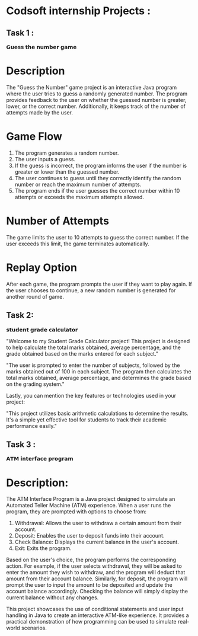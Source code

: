 # Codsoft internship Projects :

## Task 1 : 
𝗚𝘂𝗲𝘀𝘀 𝘁𝗵𝗲 𝗻𝘂𝗺𝗯𝗲𝗿 𝗴𝗮𝗺𝗲

# Description
The "Guess the Number" game project is an interactive Java program where the user tries to guess a randomly generated number. The program provides feedback to the user on whether the guessed number is greater, lower, or the correct number. Additionally, it keeps track of the number of attempts made by the user.

# Game Flow
1. The program generates a random number.
2. The user inputs a guess.
3. If the guess is incorrect, the program informs the user if the number is greater or lower than the guessed number.
4. The user continues to guess until they correctly identify the random number or reach the maximum number of attempts.
5. The program ends if the user guesses the correct number within 10 attempts or exceeds the maximum attempts allowed.

# Number of Attempts
The game limits the user to 10 attempts to guess the correct number. If the user exceeds this limit, the game terminates automatically.

# Replay Option
After each game, the program prompts the user if they want to play again. If the user chooses to continue, a new random number is generated for another round of game. 

## Task 2:
𝘀𝘁𝘂𝗱𝗲𝗻𝘁 𝗴𝗿𝗮𝗱𝗲 𝗰𝗮𝗹𝗰𝘂𝗹𝗮𝘁𝗼𝗿

"Welcome to my Student Grade Calculator project! This project is designed to help calculate the total marks obtained, average percentage, and the grade obtained based on the marks entered for each subject."

"The user is prompted to enter the number of subjects, followed by the marks obtained out of 100 in each subject. The program then calculates the total marks obtained, average percentage, and determines the grade based on the grading system."

Lastly, you can mention the key features or technologies used in your project:

"This project utilizes basic arithmetic calculations to determine the results. It's a simple yet effective tool for students to track their academic performance easily."

## Task 3 :
𝗔𝗧𝗠 𝗶𝗻𝘁𝗲𝗿𝗳𝗮𝗰𝗲 𝗽𝗿𝗼𝗴𝗿𝗮𝗺

# Description:
The ATM Interface Program is a Java project designed to simulate an Automated Teller Machine (ATM) experience. When a user runs the program, they are prompted with options to choose from:
1. Withdrawal: Allows the user to withdraw a certain amount from their account.
2. Deposit: Enables the user to deposit funds into their account.
3. Check Balance: Displays the current balance in the user's account.
4. Exit: Exits the program.

Based on the user's choice, the program performs the corresponding action. For example, if the user selects withdrawal, they will be asked to enter the amount they wish to withdraw, and the program will deduct that amount from their account balance. Similarly, for deposit, the program will prompt the user to input the amount to be deposited and update the account balance accordingly. Checking the balance will simply display the current balance without any changes.

This project showcases the use of conditional statements and user input handling in Java to create an interactive ATM-like experience. It provides a practical demonstration of how programming can be used to simulate real-world scenarios.
